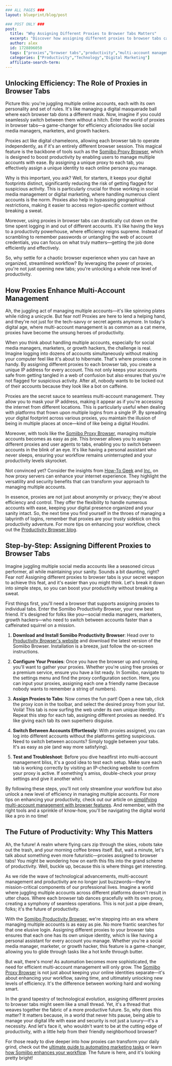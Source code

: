 ```yaml
---
### ALL PAGES ###
layout: blueprint/blog/post

### POST ONLY ###
post:
  title: "Why Assigning Different Proxies to Browser Tabs Matters"
  excerpt: "Discover how assigning different proxies to browser tabs can boost productivity and streamline multi-account management for social media managers and marketers."
  author: alex
  id: 1728896050
  tags: ["proxies","browser tabs","productivity","multi-account management"]
  categories: ["Productivity","Technology","Digital Marketing"]
  affiliate-search-term: 
---
```


## Unlocking Efficiency: The Role of Proxies in Browser Tabs

Picture this: you're juggling multiple online accounts, each with its own personality and set of rules. It's like managing a digital masquerade ball where each browser tab dons a different mask. Now, imagine if you could seamlessly switch between them without a hitch. Enter the world of proxies in browser tabs—a game-changer for efficiency aficionados like social media managers, marketers, and growth hackers.

Proxies act like digital chameleons, allowing each browser tab to operate independently, as if it's an entirely different browser session. This magical feature is the backbone of tools such as the [Somiibo Proxy Browser](https://productivitybrowser.com), which is designed to boost productivity by enabling users to manage multiple accounts with ease. By assigning a unique proxy to each tab, you effectively assign a unique identity to each online persona you manage.

Why is this important, you ask? Well, for starters, it keeps your digital footprints distinct, significantly reducing the risk of getting flagged for suspicious activity. This is particularly crucial for those working in social media management or digital marketing, where handling numerous client accounts is the norm. Proxies also help in bypassing geographical restrictions, making it easier to access region-specific content without breaking a sweat.

Moreover, using proxies in browser tabs can drastically cut down on the time spent logging in and out of different accounts. It's like having the keys to a productivity powerhouse, where efficiency reigns supreme. Instead of scrambling to remember passwords or untangling the web of account credentials, you can focus on what truly matters—getting the job done efficiently and effectively.

So, why settle for a chaotic browser experience when you can have an organized, streamlined workflow? By leveraging the power of proxies, you're not just opening new tabs; you're unlocking a whole new level of productivity.

## How Proxies Enhance Multi-Account Management

Ah, the juggling act of managing multiple accounts—it's like spinning plates while riding a unicycle. But fear not! Proxies are here to lend a helping hand, and they're not just for the tech-savvy or secret agents anymore. In today's digital age, where multi-account management is as common as a cat meme, proxies have become the unsung heroes of productivity. 

When you think about handling multiple accounts, especially for social media managers, marketers, or growth hackers, the challenge is real. Imagine logging into dozens of accounts simultaneously without making your computer feel like it's about to hibernate. That's where proxies come in handy. By assigning different proxies to each browser tab, you create a unique IP address for every account. This not only keeps your accounts safe from getting tangled in a web of confusion but also ensures that you're not flagged for suspicious activity. After all, nobody wants to be locked out of their accounts because they look like a bot on caffeine.

Proxies are the secret sauce to seamless multi-account management. They allow you to mask your IP address, making it appear as if you're accessing the internet from different locations. This is particularly useful when dealing with platforms that frown upon multiple logins from a single IP. By spreading your digital footprint across various proxies, you maintain the illusion of being in multiple places at once—kind of like being a digital Houdini.



Moreover, with tools like the [Somiibo Proxy Browser](https://somiibo.com/platforms/proxy-browser), managing multiple accounts becomes as easy as pie. This browser allows you to assign different proxies and user agents to tabs, enabling you to switch between accounts in the blink of an eye. It's like having a personal assistant who never sleeps, ensuring your workflow remains uninterrupted and your productivity levels skyrocket. 

Not convinced yet? Consider the insights from [How-To Geek](https://www.howtogeek.com/404471/what-is-a-proxy-server-and-how-does-it-work/) and [Inc.](https://www.inc.com/john-brandon/7-reasons-why-using-a-proxy-server-can-improve-your-internet-experience.html) on how proxy servers can enhance your internet experience. They highlight the versatility and security benefits that can transform your approach to managing multiple accounts.

In essence, proxies are not just about anonymity or privacy; they're about efficiency and control. They offer the flexibility to handle numerous accounts with ease, keeping your digital presence organized and your sanity intact. So, the next time you find yourself in the throes of managing a labyrinth of logins, remember that proxies are your trusty sidekick on this productivity adventure. For more tips on enhancing your workflow, check out the [Productivity Browser blog](https://productivitybrowser.com/blog/streamlining-social-media-management-a-guide-to-multi-account-browsing).

## Step-by-Step: Assigning Different Proxies to Browser Tabs

Imagine juggling multiple social media accounts like a seasoned circus performer, all while maintaining your sanity. Sounds a bit daunting, right? Fear not! Assigning different proxies to browser tabs is your secret weapon to achieve this feat, and it's easier than you might think. Let's break it down into simple steps, so you can boost your productivity without breaking a sweat.

First things first, you'll need a browser that supports assigning proxies to individual tabs. Enter the Somiibo Productivity Browser, your new best friend. It's designed for folks like you—social media managers, marketers, growth hackers—who need to switch between accounts faster than a caffeinated squirrel on a mission.

1. **Download and Install Somiibo Productivity Browser**: Head over to [Productivity Browser's website](https://productivitybrowser.com) and download the latest version of the Somiibo Browser. Installation is a breeze, just follow the on-screen instructions.

2. **Configure Your Proxies**: Once you have the browser up and running, you'll want to gather your proxies. Whether you're using free proxies or a premium service, ensure you have a list ready. In Somiibo, navigate to the settings menu and find the proxy configuration section. Here, you can input your proxies, assigning each one a friendly name (because nobody wants to remember a string of numbers).

3. **Assign Proxies to Tabs**: Now comes the fun part! Open a new tab, click the proxy icon in the toolbar, and select the desired proxy from your list. Voilà! This tab is now surfing the web under its own unique identity. Repeat this step for each tab, assigning different proxies as needed. It's like giving each tab its own superhero disguise.

4. **Switch Between Accounts Effortlessly**: With proxies assigned, you can log into different accounts without the platforms getting suspicious. Need to switch between accounts? Simply toggle between your tabs. It's as easy as pie (and way more satisfying).

5. **Test and Troubleshoot**: Before you dive headfirst into multi-account management bliss, it's a good idea to test each setup. Make sure each tab is working correctly by visiting an IP-checking website to confirm your proxy is active. If something's amiss, double-check your proxy settings and give it another whirl.

By following these steps, you'll not only streamline your workflow but also unlock a new level of efficiency in managing multiple accounts. For more tips on enhancing your productivity, check out our article on [simplifying multi-account management with browser features](https://productivitybrowser.com/blog/how-to-simplify-multi-account-management-with-browser-features). And remember, with the right tools and a sprinkle of know-how, you'll be navigating the digital world like a pro in no time!



## The Future of Productivity: Why This Matters

Ah, the future! A realm where flying cars zip through the skies, robots take out the trash, and your morning coffee brews itself. But, wait a minute, let's talk about something even more futuristic—proxies assigned to browser tabs! You might be wondering how on earth this fits into the grand scheme of productivity. Well, buckle up, because this is where things get interesting.

As we ride the wave of technological advancements, multi-account management and productivity are no longer just buzzwords—they're mission-critical components of our professional lives. Imagine a world where juggling multiple accounts across different platforms doesn't result in utter chaos. Where each browser tab dances gracefully with its own proxy, creating a symphony of seamless operations. This is not just a pipe dream, folks; it's the future of productivity.

With the [Somiibo Productivity Browser](https://productivitybrowser.com/blog/from-proxies-to-productivity-a-comprehensive-look-at-the-somiibo-browser), we're stepping into an era where managing multiple accounts is as easy as pie. No more frantic searches for that one elusive login. Assigning different proxies to your browser tabs ensures that each one has its own unique identity, which is like having a personal assistant for every account you manage. Whether you're a social media manager, marketer, or growth hacker, this feature is a game-changer, allowing you to glide through tasks like a hot knife through butter.

But wait, there's more! As automation becomes more sophisticated, the need for efficient multi-account management will only grow. The [Somiibo Proxy Browser](https://productivitybrowser.com/blog/unlock-new-levels-of-efficiency-advanced-features-of-the-somiibo-productivity-browser) is not just about keeping your online identities separate—it's about enhancing your workflow, saving time, and ultimately unlocking new levels of efficiency. It's the difference between working hard and working smart.

In the grand tapestry of technological evolution, assigning different proxies to browser tabs might seem like a small thread. Yet, it's a thread that weaves together the fabric of a more productive future. So, why does this matter? It matters because, in a world that never hits pause, being able to manage your digital life with ease and security is not just a luxury—it's a necessity. And let's face it, who wouldn't want to be at the cutting edge of productivity, with a little help from their friendly neighborhood browser?

For those ready to dive deeper into how proxies can transform your daily grind, check out the [ultimate guide to automating marketing tasks](https://productivitybrowser.com/blog/the-ultimate-guide-to-automating-marketing-tasks-with-somiibo) or learn [how Somiibo enhances your workflow](https://productivitybrowser.com/blog/from-logins-to-automation-how-somiibo-enhances-your-workflow). The future is here, and it's looking pretty bright!
